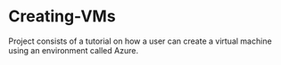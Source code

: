# Creating-VMs
Project consists of a tutorial on how a user can create a virtual machine using an environment called Azure. 

